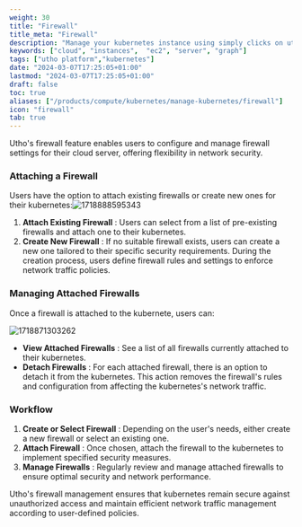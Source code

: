 ```yaml
---
weight: 30
title: "Firewall"
title_meta: "Firewall"
description: "Manage your kubernetes instance using simply clicks on utho platform"
keywords: ["cloud", "instances",  "ec2", "server", "graph"]
tags: ["utho platform","kubernetes"]
date: "2024-03-07T17:25:05+01:00"
lastmod: "2024-03-07T17:25:05+01:00"
draft: false
toc: true
aliases: ["/products/compute/kubernetes/manage-kubernetes/firewall"]
icon: "firewall"
tab: true
---
```

Utho's firewall feature enables users to configure and manage firewall settings for their cloud server, offering flexibility in network security.

### Attaching a Firewall

Users have the option to attach existing firewalls or create new ones for their kubernetes:![1718888595343](image/index/1718888595343.png)

1. **Attach Existing Firewall** : Users can select from a list of pre-existing firewalls and attach one to their kubernetes.
2. **Create New Firewall** : If no suitable firewall exists, users can create a new one tailored to their specific security requirements. During the creation process, users define firewall rules and settings to enforce network traffic policies.

### Managing Attached Firewalls

Once a firewall is attached to the kubernete, users can:

![1718871303262](image/index/1718871303262.png)

* **View Attached Firewalls** : See a list of all firewalls currently attached to their kubernetes.
* **Detach Firewalls** : For each attached firewall, there is an option to detach it from the kubernetes. This action removes the firewall's rules and configuration from affecting the kubernetes's network traffic.

### Workflow

1. **Create or Select Firewall** : Depending on the user's needs, either create a new firewall or select an existing one.
2. **Attach Firewall** : Once chosen, attach the firewall to the kubernetes to implement specified security measures.
3. **Manage Firewalls** : Regularly review and manage attached firewalls to ensure optimal security and network performance.

Utho's firewall management ensures that kubernetes remain secure against unauthorized access and maintain efficient network traffic management according to user-defined policies.
